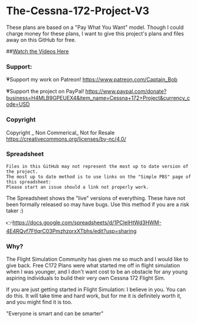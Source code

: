 # The-Cessna-172-Project-V3
These plans are based on a "Pay What You Want" model. Though I could charge money for these plans, I want to give this project's plans and files away on this GitHub for free. 

##[Watch the Videos Here](https://www.youtube.com/watch?v=Gfau2fuKCAs&list=PL3BZuuA7xo1La9Q11wTtN-bd93COms_3J)

### Support:
💗Support my work on Patreon!
https://www.patreon.com/Captain_Bob

💗Support the project on PayPal!
https://www.paypal.com/donate?business=H4MLB9GPEUEX4&item_name=Cessna+172+Project&currency_code=USD

### Copyright
Copyright _ Non Commerical_ Not for Resale https://creativecommons.org/licenses/by-nc/4.0/


### Spreadsheet
	Files in this GitHub may not represent the most up to date version of the project. 
	The most up to date method is to use links on the "Simple PBS" page of this spreadsheet:
	Please start an issue should a link not properly work.
The Spreadsheet shows the "live" versions of everything. These have not been formally released so may have bugs. Use this method if you are a risk taker :)

👉https://docs.google.com/spreadsheets/d/1PClelHtWd3HWM-4E4RQvf7FtlqrC03PmzhzorxXTbhs/edit?usp=sharing


### Why?
The Flight Simulation Community has given me so much and I would like to give back. Free C172 Plans were what started me off in flight simulation when I was younger, and I don't want cost to be an obstacle for any young aspiring individuals to build their very own Cessna 172 Flight Sim.

If you are just getting started in Flight Simulation: I believe in you. You can do this. It will take time and hard work, but for me it is definitely worth it, and you might find it is too.

"Everyone is smart and can be smarter"
